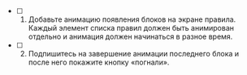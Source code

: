 - [ ] 1. Добавьте анимацию появления блоков на экране правила. Каждый элемент списка правил должен быть анимирован отдельно и анимация должен начинаться в разное время.
- [ ] 2. Подпишитесь на завершение анимации последнего блока и после него покажите кнопку «погнали».

